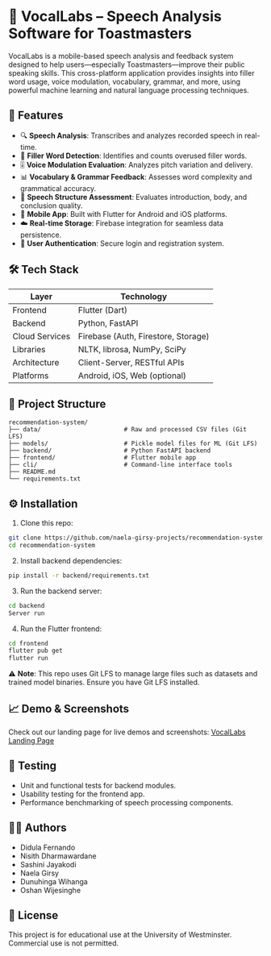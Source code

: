 # 🎤 VocalLabs – Speech Analysis Software for Toastmasters

VocalLabs is a mobile-based speech analysis and feedback system designed to help users—especially Toastmasters—improve their public speaking skills. This cross-platform application provides insights into filler word usage, voice modulation, vocabulary, grammar, and more, using powerful machine learning and natural language processing techniques.

## 🚀 Features

- 🔍 **Speech Analysis**: Transcribes and analyzes recorded speech in real-time.
- 🧠 **Filler Word Detection**: Identifies and counts overused filler words.
- 🎚 **Voice Modulation Evaluation**: Analyzes pitch variation and delivery.
- 📊 **Vocabulary & Grammar Feedback**: Assesses word complexity and grammatical accuracy.
- 🧾 **Speech Structure Assessment**: Evaluates introduction, body, and conclusion quality.
- 📱 **Mobile App**: Built with Flutter for Android and iOS platforms.
- ☁️ **Real-time Storage**: Firebase integration for seamless data persistence.
- 🔐 **User Authentication**: Secure login and registration system.

## 🛠️ Tech Stack

| Layer | Technology |
|-------|------------|
| Frontend | Flutter (Dart) |
| Backend | Python, FastAPI |
| Cloud Services | Firebase (Auth, Firestore, Storage) |
| Libraries | NLTK, librosa, NumPy, SciPy |
| Architecture | Client-Server, RESTful APIs |
| Platforms | Android, iOS, Web (optional) |

## 📁 Project Structure

```
recommendation-system/
├── data/                       # Raw and processed CSV files (Git LFS)
├── models/                     # Pickle model files for ML (Git LFS)
├── backend/                    # Python FastAPI backend
├── frontend/                   # Flutter mobile app
├── cli/                        # Command-line interface tools
├── README.md
└── requirements.txt
```

## ⚙️ Installation

1. Clone this repo:
```bash
git clone https://github.com/naela-girsy-projects/recommendation-system.git
cd recommendation-system
```

2. Install backend dependencies:
```bash
pip install -r backend/requirements.txt
```

3. Run the backend server:
```bash
cd backend
Server run
```

4. Run the Flutter frontend:
```bash
cd frontend
flutter pub get
flutter run
```

⚠️ **Note**: This repo uses Git LFS to manage large files such as datasets and trained model binaries. Ensure you have Git LFS installed.

## 📈 Demo & Screenshots

Check out our landing page for live demos and screenshots: [VocalLabs Landing Page](https://vocal-labs-landing-page.vercel.app/)

## 🧪 Testing

- Unit and functional tests for backend modules.
- Usability testing for the frontend app.
- Performance benchmarking of speech processing components.

## 👨‍💻 Authors

- Didula Fernando
- Nisith Dharmawardane
- Sashini Jayakodi
- Naela Girsy
- Dunuhinga Wihanga
- Oshan Wijesinghe

## 📄 License

This project is for educational use at the University of Westminster. Commercial use is not permitted.
